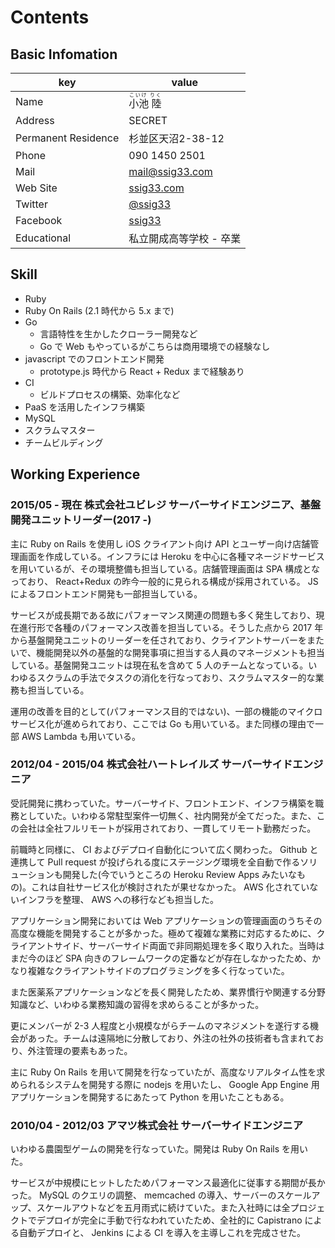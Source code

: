 # Contents
## Basic Infomation

key | value
------------- | -------------
Name | <ruby><rb>小池 陸<rb><rt>こいけ りく</rt></ruby>
Address | SECRET
Permanent Residence | 杉並区天沼2-38-12
Phone | 090 1450 2501
Mail | mail@ssig33.com
Web Site | [ssig33.com](http://ssig33.com)
Twitter | [@ssig33](http://twitter.com/ssig33)
Facebook | [ssig33](http://facebook.com/ssig33)
Educational | 私立開成高等学校 - 卒業


## Skill
- Ruby 
- Ruby On Rails (2.1 時代から 5.x まで)
- Go
  - 言語特性を生かしたクローラー開発など
  - Go で Web もやっているがこちらは商用環境での経験なし
- javascript でのフロントエンド開発
  - prototype.js 時代から React + Redux まで経験あり
- CI
  - ビルドプロセスの構築、効率化など
- PaaS を活用したインフラ構築
- MySQL
- スクラムマスター
- チームビルディング

## Working Experience
### 2015/05 - 現在 株式会社ユビレジ サーバーサイドエンジニア、基盤開発ユニットリーダー(2017 -)
主に Ruby on Rails を使用し iOS クライアント向け API とユーザー向け店舗管理画面を作成している。インフラには Heroku を中心に各種マネージドサービスを用いているが、その環境整備も担当している。店舗管理画面は SPA 構成となっており、 React+Redux の昨今一般的に見られる構成が採用されている。 JS によるフロントエンド開発も一部担当している。

サービスが成長期である故にパフォーマンス関連の問題も多く発生しており、現在進行形で各種のパフォーマンス改善を担当している。そうした点から 2017 年から基盤開発ユニットのリーダーを任されており、クライアントサーバーをまたいで、機能開発以外の基盤的な開発事項に担当する人員のマネージメントも担当している。基盤開発ユニットは現在私を含めて 5 人のチームとなっている。いわゆるスクラムの手法でタスクの消化を行なっており、スクラムマスター的な業務も担当している。

運用の改善を目的として(パフォーマンス目的ではない)、一部の機能のマイクロサービス化が進められており、ここでは Go も用いている。また同様の理由で一部 AWS Lambda も用いている。

### 2012/04 - 2015/04 株式会社ハートレイルズ サーバーサイドエンジニア
受託開発に携わっていた。サーバーサイド、フロントエンド、インフラ構築を職務としていた。いわゆる常駐型案件一切無く、社内開発が全てだった。また、この会社は全社フルリモートが採用されており、一貫してリモート勤務だった。

前職時と同様に、 CI およびデプロイ自動化について広く関わった。 Github と連携して  Pull request が投げられる度にステージング環境を全自動で作るソリューションも開発した(今でいうところの Heroku Review Apps みたいなもの)。これは自社サービス化が検討されたが果せなかった。 AWS 化されていないインフラを整理、 AWS への移行なども担当した。

アプリケーション開発においては Web アプリケーションの管理画面のうちその高度な機能を開発することが多かった。極めて複雑な業務に対応するために、クライアントサイド、サーバーサイド両面で非同期処理を多く取り入れた。当時はまだ今のほど SPA 向きのフレームワークの定番などが存在しなかったため、かなり複雑なクライアントサイドのプログラミングを多く行なっていた。

また医薬系アプリケーションなどを長く開発したため、業界慣行や関連する分野知識など、いわゆる業務知識の習得を求めらることが多かった。

更にメンバーが 2-3 人程度と小規模ながらチームのマネジメントを遂行する機会があった。チームは遠隔地に分散しており、外注の社外の技術者も含まれており、外注管理の要素もあった。

主に Ruby On Rails を用いて開発を行なっていたが、高度なリアルタイム性を求められるシステムを開発する際に nodejs を用いたし、 Google App Engine 用アプリケーションを開発するにあたって Python を用いたこともある。

### 2010/04 - 2012/03 アマツ株式会社 サーバーサイドエンジニア
いわゆる農園型ゲームの開発を行なっていた。開発は Ruby On Rails を用いた。

サービスが中規模にヒットしたためパフォーマンス最適化に従事する期間が長かった。 MySQL のクエリの調整、 memcached の導入、サーバーのスケールアップ、スケールアウトなどを五月雨式に続けていた。また入社時には全プロジェクトでデプロイが完全に手動で行なわれていたため、全社的に Capistrano による自動デプロイと、 Jenkins による CI を導入を主導しこれを完成させた。
